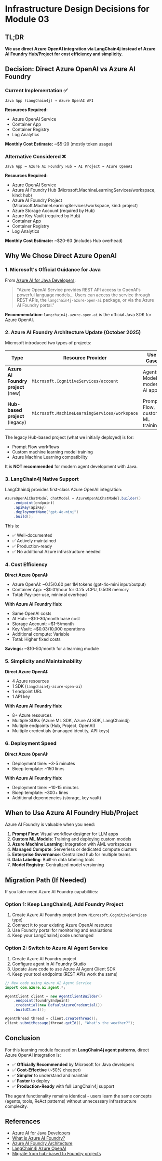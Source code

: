 # Infrastructure Design Decisions for Module 03

## TL;DR

**We use direct Azure OpenAI integration via LangChain4j instead of Azure AI Foundry Hub/Project for cost efficiency and simplicity.**

## Decision: Direct Azure OpenAI vs Azure AI Foundry

### Current Implementation ✅

```
Java App (LangChain4j) → Azure OpenAI API
```

**Resources Required:**
- Azure OpenAI Service
- Container App
- Container Registry
- Log Analytics

**Monthly Cost Estimate:** ~$5-20 (mostly token usage)

### Alternative Considered ❌

```
Java App → Azure AI Foundry Hub → AI Project → Azure OpenAI
```

**Resources Required:**
- Azure OpenAI Service
- Azure AI Foundry Hub (Microsoft.MachineLearningServices/workspace, kind: hub)
- Azure AI Foundry Project (Microsoft.MachineLearningServices/workspace, kind: project)
- Azure Storage Account (required by Hub)
- Azure Key Vault (required by Hub)
- Container App
- Container Registry
- Log Analytics

**Monthly Cost Estimate:** ~$20-60 (includes Hub overhead)

## Why We Chose Direct Azure OpenAI

### 1. **Microsoft's Official Guidance for Java**

From [Azure AI for Java Developers](https://learn.microsoft.com/azure/developer/java/ai/azure-ai-for-java-developers):

> "Azure OpenAI Service provides REST API access to OpenAI's powerful language models... Users can access the service through REST APIs, the `langchain4j-azure-open-ai` package, or via the Azure AI Foundry portal."

**Recommendation:** `langchain4j-azure-open-ai` is the official Java SDK for Azure OpenAI.

### 2. **Azure AI Foundry Architecture Update (October 2025)**

Microsoft introduced two types of projects:

| Type | Resource Provider | Use Case |
|------|------------------|----------|
| **Azure AI Foundry project** (new) | `Microsoft.CognitiveServices/account` | Agents, Models, modern AI apps |
| **Hub-based project** (legacy) | `Microsoft.MachineLearningServices/workspace` | Prompt Flow, custom ML training |

The legacy Hub-based project (what we initially deployed) is for:
- Prompt Flow workflows
- Custom machine learning model training
- Azure Machine Learning compatibility

It is **NOT recommended** for modern agent development with Java.

### 3. **LangChain4j Native Support**

LangChain4j provides first-class Azure OpenAI integration:

```java
AzureOpenAiChatModel chatModel = AzureOpenAiChatModel.builder()
    .endpoint(endpoint)
    .apiKey(apiKey)
    .deploymentName("gpt-4o-mini")
    .build();
```

This is:
- ✅ Well-documented
- ✅ Actively maintained
- ✅ Production-ready
- ✅ No additional Azure infrastructure needed

### 4. **Cost Efficiency**

**Direct Azure OpenAI:**
- Azure OpenAI: ~$0.15/$0.60 per 1M tokens (gpt-4o-mini input/output)
- Container App: ~$0.01/hour for 0.25 vCPU, 0.5GB memory
- Total: Pay-per-use, minimal overhead

**With Azure AI Foundry Hub:**
- Same OpenAI costs
- AI Hub: ~$10-30/month base cost
- Storage Account: ~$1-5/month
- Key Vault: ~$0.03/10,000 operations
- Additional compute: Variable
- Total: Higher fixed costs

**Savings:** ~$10-50/month for a learning module

### 5. **Simplicity and Maintainability**

**Direct Azure OpenAI:**
- 4 Azure resources
- 1 SDK (`langchain4j-azure-open-ai`)
- 1 endpoint URL
- 1 API key

**With Azure AI Foundry Hub:**
- 8+ Azure resources
- Multiple SDKs (Azure ML SDK, Azure AI SDK, LangChain4j)
- Multiple endpoints (Hub, Project, OpenAI)
- Multiple credentials (managed identity, API keys)

### 6. **Deployment Speed**

**Direct Azure OpenAI:**
- Deployment time: ~3-5 minutes
- Bicep template: ~150 lines

**With Azure AI Foundry Hub:**
- Deployment time: ~10-15 minutes
- Bicep template: ~300+ lines
- Additional dependencies (storage, key vault)

## When to Use Azure AI Foundry Hub/Project

Azure AI Foundry is valuable when you need:

1. **Prompt Flow**: Visual workflow designer for LLM apps
2. **Custom ML Models**: Training and deploying custom models
3. **Azure Machine Learning**: Integration with AML workspaces
4. **Managed Compute**: Serverless or dedicated compute clusters
5. **Enterprise Governance**: Centralized hub for multiple teams
6. **Data Labeling**: Built-in data labeling tools
7. **Model Registry**: Centralized model versioning

## Migration Path (If Needed)

If you later need Azure AI Foundry capabilities:

### Option 1: Keep LangChain4j, Add Foundry Project

1. Create Azure AI Foundry project (new `Microsoft.CognitiveServices` type)
2. Connect it to your existing Azure OpenAI resource
3. Use Foundry portal for monitoring and evaluations
4. Keep your LangChain4j code unchanged

### Option 2: Switch to Azure AI Agent Service

1. Create Azure AI Foundry project
2. Configure agent in AI Foundry Studio
3. Update Java code to use Azure AI Agent Client SDK
4. Keep your tool endpoints (REST APIs work the same)

```java
// New code using Azure AI Agent Service
import com.azure.ai.agent.*;

AgentClient client = new AgentClientBuilder()
    .endpoint(foundryEndpoint)
    .credential(new DefaultAzureCredential())
    .buildClient();

AgentThread thread = client.createThread();
client.submitMessage(thread.getId(), "What's the weather?");
```

## Conclusion

For this learning module focused on **LangChain4j agent patterns**, direct Azure OpenAI integration is:

- ✅ **Officially Recommended** by Microsoft for Java developers
- ✅ **Cost-Effective** (~50% cheaper)
- ✅ **Simpler** to understand and maintain
- ✅ **Faster** to deploy
- ✅ **Production-Ready** with full LangChain4j support

The agent functionality remains identical - users learn the same concepts (agents, tools, ReAct patterns) without unnecessary infrastructure complexity.

## References

- [Azure AI for Java Developers](https://learn.microsoft.com/azure/developer/java/ai/azure-ai-for-java-developers)
- [What is Azure AI Foundry?](https://learn.microsoft.com/azure/ai-foundry/what-is-azure-ai-foundry)
- [Azure AI Foundry Architecture](https://learn.microsoft.com/azure/ai-foundry/concepts/architecture)
- [LangChain4j Azure OpenAI](https://github.com/langchain4j/langchain4j/tree/main/langchain4j-azure-open-ai)
- [Migrate from hub-based to Foundry projects](https://learn.microsoft.com/azure/ai-foundry/how-to/migrate-project)
